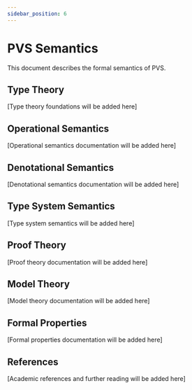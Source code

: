 ```yaml
---
sidebar_position: 6
---
```


# PVS Semantics

This document describes the formal semantics of PVS.

## Type Theory

[Type theory foundations will be added here]

## Operational Semantics

[Operational semantics documentation will be added here]

## Denotational Semantics

[Denotational semantics documentation will be added here]

## Type System Semantics

[Type system semantics will be added here]

## Proof Theory

[Proof theory documentation will be added here]

## Model Theory

[Model theory documentation will be added here]

## Formal Properties

[Formal properties documentation will be added here]

## References

[Academic references and further reading will be added here] 